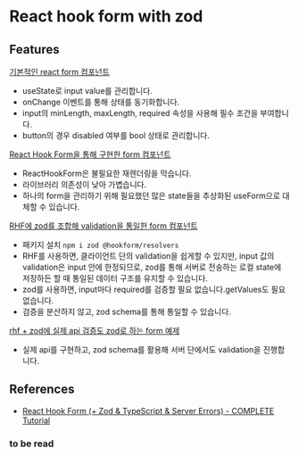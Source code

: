 # React hook form with zod

## Features

[기본적인 react form 컴포넌트](./components/form-without-rhf.tsx)

- useState로 input value를 관리합니다.
- onChange 이벤트를 통해 상태를 동기화합니다.
- input의 minLength, maxLength, required 속성을 사용해 필수 조건을 부여합니다.
- button의 경우 disabled 여부를 bool 상태로 관리합니다.

[React Hook Form을 통해 구현한 form 컴포넌트](./components/form-with-rhf.tsx)

- ReactHookForm은 불필요한 재렌더링을 막습니다.
- 라이브러리 의존성이 낮아 가볍습니다.
- 하나의 form을 관리하기 위해 필요했던 많은 state들을 추상화된 useForm으로 대체할 수 있습니다.

[RHF에 zod를 조합해 validation을 통일한 form 컴포넌트](./components/form-with-rhf-and-zod.tsx)

- 패키지 설치 `npm i zod @hookform/resolvers`
- RHF를 사용하면, 클라이언트 단의 validation을 쉽게할 수 있지만, input 값의 validation은 input 안에 한정되므로, zod를 통해 서버로 전송하는 로컬 state에 저장하든 할 때 통일된 데이터 구조를 유지할 수 있습니다.
- zod를 사용하면, input마다 required를 검증할 필요 없습니다.getValues도 필요 없습니다.
- 검증을 분산하지 않고, zod schema를 통해 통일할 수 있습니다.

[rhf + zod에 실제 api 검증도 zod로 하는 form 예제](./components/form-with-rhf-and-zod-and-server.tsx)

- 실제 api를 구현하고, zod schema를 활용해 서버 단에서도 validation을 진행합니다.

## References

- [React Hook Form (+ Zod & TypeScript & Server Errors) - COMPLETE Tutorial](https://www.youtube.com/watch?v=u6PQ5xZAv7Q)

### to be read
